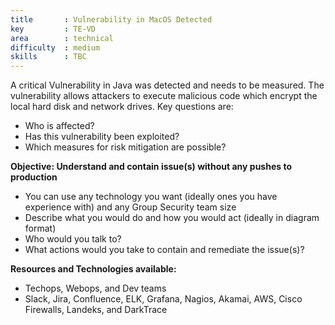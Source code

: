 ```yaml
---
title       : Vulnerability in MacOS Detected
key         : TE-VD
area        : technical
difficulty  : medium
skills      : TBC
---
```


A critical Vulnerability in Java was detected and needs to be measured. The vulnerability allows attackers to execute malicious code which encrypt the local hard disk and network drives.
Key questions are:

- Who is affected?
- Has this vulnerability been exploited?
- Which measures for risk mitigation are possible?

**Objective: Understand and contain issue(s) without any pushes to production**

* You can use any technology you want (ideally ones you have experience with) and any Group Security team size
* Describe what you would do and how you would act (ideally in diagram format)
* Who would you talk to?
* What actions would you take to contain and remediate the issue(s)?

**Resources and Technologies available:**

* Techops, Webops, and Dev teams
* Slack, Jira, Confluence, ELK, Grafana, Nagios, Akamai, AWS, Cisco Firewalls, Landeks, and DarkTrace



